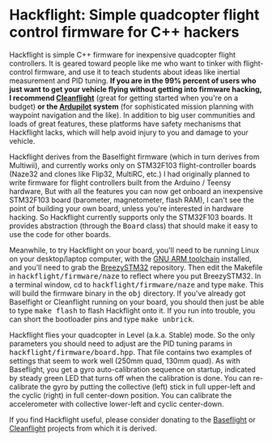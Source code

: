# Hackflight: Simple quadcopter flight control firmware for C++ hackers

Hackflight is simple C++ firmware for inexpensive quadcopter flight
controllers.  It is geared toward people like me who want to tinker with
flight-control firmware, and use it to teach students about ideas like inertial
measurement and PID tuning.  <b>If you are in the 99% percent of users who just
want to get your vehicle flying without getting into firmware hacking, I
recommend [Cleanflight](http://cleanflight.com/)</b> (great for getting started
when you're on a budget) <b>or the [Ardupilot](http://copter.ardupilot.org/ardupilot/index.html) system</b> (for
sophisticated mission planning with waypoint navigation and the like).  In addition to big user communities
and loads of great features, these platforms have safety mechanisms that Hackflight lacks, which
will help avoid injury to you and damage to your vehicle.

Hackflight derives from the Baselfight firmware (which in turn derives from
Multiwii), and currently works only on STM32F103 flight-controller boards
(Naze32 and clones like Flip32, MultiRC, etc.) I had originally planned to
write firmware for flight controllers built from the Arduino / Teensy hardware,
But with all the features you can now get onboard an inexpensive STM32F103
board (barometer, magnetometer, flash RAM), I can't see the point of building
your own board, unless you're interested in hardware hacking.  So Hackflight currently
supports only the STM32F103 boards.  It provides abstraction (through the
<tt>Board</tt> class) that should make it easy to use the code for other boards.

Meanwhile, to try Hackflight on your board, you'll need to be running Linux on your
desktop/laptop computer, with the [GNU ARM
toolchain](https://launchpad.net/gcc-arm-embedded) installed, and you'll need
to grab the [BreezySTM32](https://github.com/simondlevy/BreezySTM32)
repository.  Then edit the Makefile in <tt>hackflight/firmware/naze</tt> to
reflect where you put BreezySTM32.  In a terminal window, cd to
<tt>hackflight/firmware/naze</tt> and type <tt>make</tt>.  This will build the
firmware binary in the <tt>obj</tt> directory.  If you've already got Baselfight or
Cleanflight running on your board, you should then just be able to type
<tt>make flash</tt> to flash Hackflight onto it.  If you run into trouble, you
can short the bootloader pins and type <tt>make unbrick</tt>.

Hackflight flies your quadcopter in Level (a.k.a. Stable) mode.  So the only parameters you
should need to adjust are the PID tuning params in <tt>hackflight/firmware/board.hpp</tt>.
That file contains two examples of settings that seem to work well (250mm quad, 130mm quad).
As with Baseflight, you get a gyro auto-calibration sequence on startup, indicated by  steady
green LED that turns off when the calibration is done.  You can re-calibrate
the gyro by putting the collective (left) stick in full upper-left and the
cyclic (right) in full center-down position.  You can calibrate the
accelerometer with collective lower-left and cyclic center-down.

If you find Hackflight useful, please consider donating
to the [Baseflight](https://goo.gl/3tyFhz) or 
[Cleanflight](https://www.paypal.com/cgi-bin/webscr?cmd=_s-xclick&hosted_button_id=TSQKVT6UYKGL6)
projects from which it is derived.


